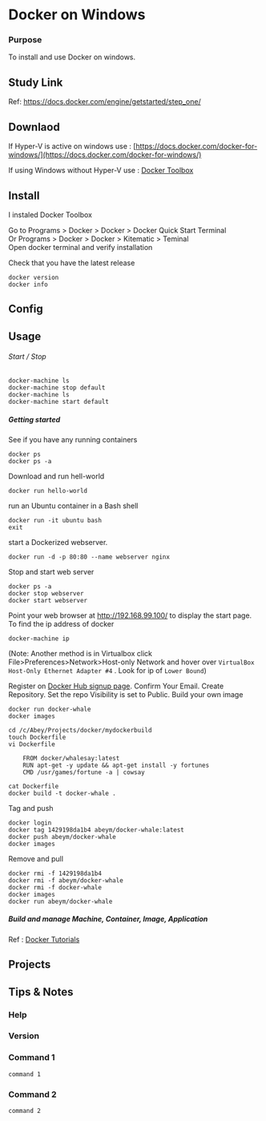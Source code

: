 # Docker on Windows

### Purpose
To install and use Docker on windows.

## Study Link
Ref: https://docs.docker.com/engine/getstarted/step_one/

## Downlaod

If Hyper-V is active on windows use : [https://docs.docker.com/docker-for-windows/](https://docs.docker.com/docker-for-windows/)

If using Windows without Hyper-V use : [Docker Toolbox](https://docs.docker.com/toolbox/overview/)

## Install

I instaled Docker Toolbox

Go to Programs > Docker > Docker > Docker Quick Start Terminal  
Or Programs > Docker > Docker > Kitematic > Teminal  
Open docker terminal and verify installation   

Check that you have the latest release

	docker version
	docker info
	

## Config

## Usage 

	
###### Start / Stop
	docker-machine ls
	docker-machine stop default
	docker-machine ls
	docker-machine start default
	
##### Getting started

See if you have any running containers

	docker ps
	docker ps -a

Download and run hell-world

	docker run hello-world

run an Ubuntu container in a Bash shell

	docker run -it ubuntu bash
	exit

start a Dockerized webserver. 

	docker run -d -p 80:80 --name webserver nginx
	
Stop and start web server 

	docker ps -a	
	docker stop webserver
	docker start webserver

Point your web browser at http://192.168.99.100/ to display the start page.	
To find the ip address of docker 

	docker-machine ip

(Note: Another method is in Virtualbox click File>Preferences>Network>Host-only Network and hover over `VirtualBox Host-Only Ethernet Adapter #4` . Look for ip of  `Lower Bound`)

Register on [Docker Hub signup page](https://hub.docker.com/register/).
Confirm Your Email. Create Repository. Set the repo Visibility is set to Public.
Build your own image 

	docker run docker-whale
	docker images
	
	cd /c/Abey/Projects/docker/mydockerbuild
	touch Dockerfile
	vi Dockerfile

		FROM docker/whalesay:latest
		RUN apt-get -y update && apt-get install -y fortunes
		CMD /usr/games/fortune -a | cowsay

	cat Dockerfile
	docker build -t docker-whale .

Tag and push

	docker login
	docker tag 1429198da1b4 abeym/docker-whale:latest
	docker push abeym/docker-whale
	docker images

Remove and pull 

	docker rmi -f 1429198da1b4
	docker rmi -f abeym/docker-whale
	docker rmi -f docker-whale
	docker images
	docker run abeym/docker-whale	

##### Build and manage Machine, Container, Image, Application
 Ref : [Docker Tutorials](https://docs.docker.com/engine/tutorials/) 



## Projects

## Tips & Notes

### Help


### Version


### Command 1

    command 1

### Command 2

    command 2
    

